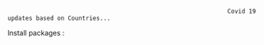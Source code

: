                                                                   Covid 19 updates based on Countries...
Install packages :
